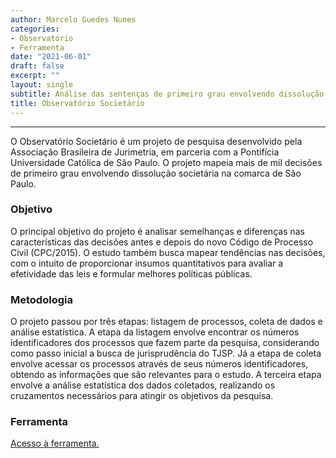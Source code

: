 ```yaml
---
author: Marcelo Guedes Nunes
categories:
- Observatório
- Ferramenta
date: "2021-06-01"
draft: false
excerpt: ""
layout: single
subtitle: Análise das sentenças de primeiro grau envolvendo dissolução de sociedades no TJSP.
title: Observatório Societário
---
```


---

O Observatório Societário é um projeto de pesquisa desenvolvido pela Associação Brasileira de Jurimetria, em parceria com a Pontifícia Universidade Católica de São Paulo. O projeto mapeia mais de mil decisões de primeiro grau envolvendo dissolução societária na comarca de São Paulo.


### Objetivo


O principal objetivo do projeto é analisar semelhanças e diferenças nas características das decisões antes e depois do novo Código de Processo Civil (CPC/2015). O estudo também busca mapear tendências nas decisões, com o intuito de proporcionar insumos quantitativos para avaliar a efetividade das leis e formular melhores políticas públicas.

### Metodologia

O projeto passou por três etapas: listagem de processos, coleta de dados e análise estatística. A etapa da listagem envolve encontrar os números identificadores dos processos que fazem parte da pesquisa, considerando como passo inicial a busca de jurisprudência do TJSP. Já a etapa de coleta envolve acessar os processos através de seus números identificadores, obtendo as informações que são relevantes para o estudo. A terceira etapa envolve a análise estatística dos dados coletados, realizando os cruzamentos necessários para atingir os objetivos da pesquisa.


### Ferramenta

<a href=https://abjur.shinyapps.io/obsoc/ target="_blank">Acesso à ferramenta.</a>

